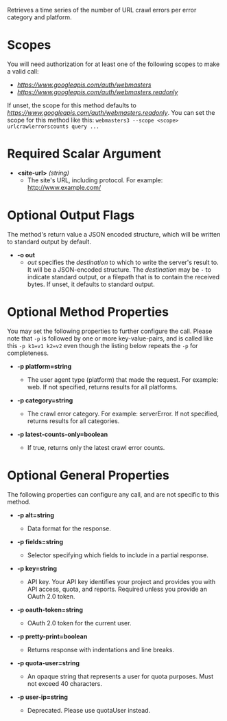 Retrieves a time series of the number of URL crawl errors per error category and platform.
# Scopes

You will need authorization for at least one of the following scopes to make a valid call:

* *https://www.googleapis.com/auth/webmasters*
* *https://www.googleapis.com/auth/webmasters.readonly*

If unset, the scope for this method defaults to *https://www.googleapis.com/auth/webmasters.readonly*.
You can set the scope for this method like this: `webmasters3 --scope <scope> urlcrawlerrorscounts query ...`
# Required Scalar Argument
* **&lt;site-url&gt;** *(string)*
    - The site&#39;s URL, including protocol. For example: http://www.example.com/

# Optional Output Flags

The method's return value a JSON encoded structure, which will be written to standard output by default.

* **-o out**
    - *out* specifies the *destination* to which to write the server's result to.
      It will be a JSON-encoded structure.
      The *destination* may be `-` to indicate standard output, or a filepath that is to contain the received bytes.
      If unset, it defaults to standard output.
# Optional Method Properties

You may set the following properties to further configure the call. Please note that `-p` is followed by one 
or more key-value-pairs, and is called like this `-p k1=v1 k2=v2` even though the listing below repeats the
`-p` for completeness.

* **-p platform=string**
    - The user agent type (platform) that made the request. For example: web. If not specified, returns results for all platforms.

* **-p category=string**
    - The crawl error category. For example: serverError. If not specified, returns results for all categories.

* **-p latest-counts-only=boolean**
    - If true, returns only the latest crawl error counts.

# Optional General Properties

The following properties can configure any call, and are not specific to this method.

* **-p alt=string**
    - Data format for the response.

* **-p fields=string**
    - Selector specifying which fields to include in a partial response.

* **-p key=string**
    - API key. Your API key identifies your project and provides you with API access, quota, and reports. Required unless you provide an OAuth 2.0 token.

* **-p oauth-token=string**
    - OAuth 2.0 token for the current user.

* **-p pretty-print=boolean**
    - Returns response with indentations and line breaks.

* **-p quota-user=string**
    - An opaque string that represents a user for quota purposes. Must not exceed 40 characters.

* **-p user-ip=string**
    - Deprecated. Please use quotaUser instead.
